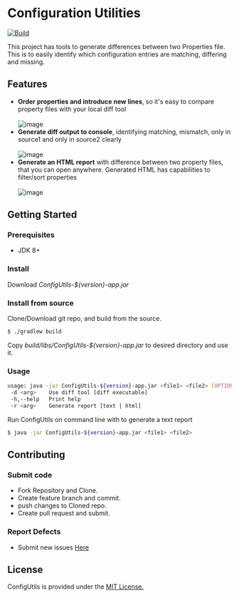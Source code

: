 # Configuration Utilities
[![Build](https://github.com/vkkotha/ConfigUtils/actions/workflows/build.yml/badge.svg)](https://github.com/vkkotha/ConfigUtils/actions/workflows/build.yml)

This project has tools to generate differences between two Properties file. 
This is to easily identify which configuration entries are matching, differing and missing.

## Features
- **Order properties and introduce new lines**, so it's easy to compare property files with your local diff tool
<br><br>
![image](https://user-images.githubusercontent.com/4230336/133955547-9a83344e-e57d-43db-98d9-87ce8c7cd652.png)
- **Generate diff output to console**, identifying matching, mismatch, only in source1 and only in source2 clearly
<br><br>
![image](https://user-images.githubusercontent.com/4230336/133955976-aeb27265-3221-4308-bd5a-865605caecae.png)
- **Generate an HTML report** with difference between two property files, that you can open anywhere. Generated HTML has capabilities to filter/sort properties
<br><br>
![image](https://user-images.githubusercontent.com/4230336/133956204-4aaa56de-4097-463e-8e0e-5ed184e3339a.png)
 
## Getting Started
### Prerequisites
- JDK 8+
### Install
Download *ConfigUtils-${version}-app.jar*
### Install from source
Clone/Download git repo, and build from the source.
```bash
$ ./gradlew build
```
Copy *build/libs/ConfigUtils-${version}-app.jar* to desired directory and use it.
### Usage
```bash
usage: java -jar ConfigUtils-${version}-app.jar <file1> <file2> [OPTIONS]
 -d <arg>    Use diff tool [diff executable]
 -h,--help   Print help
 -r <arg>    Generate report [text | html]
```
Run ConfigUtils on command line with to generate a text report
```bash
$ java -jar ConfigUtils-${version}-app.jar <file1> <file2>
```

## Contributing
### Submit code
- Fork Repository and Clone.
- Create feature branch and commit.
- push changes to Cloned repo.
- Create pull request and submit.
### Report Defects
- Submit new issues [Here](https://github.com/vkkotha/ConfigUtils/issues/new)

## License
ConfigUtils is provided under the [MIT License.](https://github.com/vkkotha/ConfigUtils/blob/master/LICENSE)
